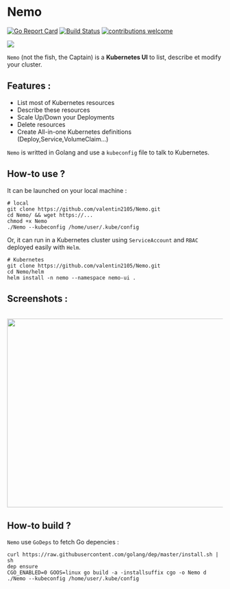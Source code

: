 # Nemo
[![Go Report Card](https://goreportcard.com/badge/github.com/valentin2105/Nemo)](https://goreportcard.com/report/github.com/valentin2105/Nemo)
[![Build Status](https://travis-ci.org/valentin2105/Nemo.svg?branch=master)](https://travis-ci.org/valentin2105/Nemo)
[![contributions welcome](https://img.shields.io/badge/contributions-welcome-brightgreen.svg?style=flat)](https://github.com/dwyl/esta/issues)

<img src="https://i.imgur.com/AuRlZuJ.png">

`Nemo` (not the fish, the Captain) is a **Kubernetes UI** to list, describe et modify your cluster.

## Features :
- List most of Kubernetes resources
- Describe these resources
- Scale Up/Down your Deployments
- Delete resources
- Create All-in-one Kubernetes definitions (Deploy,Service,VolumeClaim...)

`Nemo` is writted in Golang and use a `kubeconfig` file to talk to Kubernetes.

## How-to use ?
It can be launched on your local machine :

```
# local
git clone https://github.com/valentin2105/Nemo.git
cd Nemo/ && wget https://...
chmod +x Nemo
./Nemo --kubeconfig /home/user/.kube/config
```
Or, it can run in a Kubernetes cluster using `ServiceAccount` and `RBAC` deployed easily with `Helm`.

```
# Kubernetes
git clone https://github.com/valentin2105/Nemo.git
cd Nemo/helm
helm install -n nemo --namespace nemo-ui .
```

## Screenshots :

<br>
<img src="https://i.imgur.com/Xc5y7Im.png" width="646" height="440">

## How-to build ?
`Nemo` use `GoDeps` to fetch Go depencies :

```
curl https://raw.githubusercontent.com/golang/dep/master/install.sh | sh
dep ensure
CGO_ENABLED=0 GOOS=linux go build -a -installsuffix cgo -o Nemo d
./Nemo --kubeconfig /home/user/.kube/config
```
